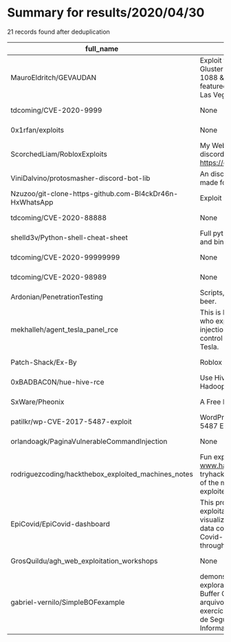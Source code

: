 
# Summary for results/2020/04/30
    
21 records found after deduplication

| full_name | description | html_url | matched_list | matched_count | pushed_at | size | stargazers_count | language | forks_count |
|---------------------------------------------------------|--------------------------------------------------------------------------------------------------------------------------------------------------------------|----------------------------------------------------------------------------|-----------------------------------------|-----------------|---------------------------|--------|--------------------|------------|---------------|
| MauroEldritch/GEVAUDAN | Exploit for Red Hat / GlusterFS CVE-2018-1088 & CVE-2018-1112, featured @ DEFCON 26, Las Vegas! | https://github.com/MauroEldritch/GEVAUDAN | ['exploit'] | 1 | 2020-04-30 20:18:17+00:00 | 207 | 5 | Ruby | 3 |
| tdcoming/CVE-2020-9999 | None | https://github.com/tdcoming/CVE-2020-9999 | ['cve-2'] | 1 | 2020-04-30 07:40:16+00:00 | 0 | 1 | | 0 |
| 0x1rfan/exploits | None | https://github.com/0x1rfan/exploits | ['exploit'] | 1 | 2020-04-30 18:26:03+00:00 | 0 | 0 | | 0 |
| ScorchedLiam/RobloxExploits | My Website is in my discord : https://discord.gg/zkzehA8 | https://github.com/ScorchedLiam/RobloxExploits | ['exploit'] | 1 | 2020-04-30 18:00:45+00:00 | 0 | 0 | | 0 |
| ViniDalvino/protosmasher-discord-bot-lib | An discord bot library made for roblox exploits | https://github.com/ViniDalvino/protosmasher-discord-bot-lib | ['exploit'] | 1 | 2020-04-30 17:06:42+00:00 | 12 | 0 | Lua | 0 |
| Nzuzoo/git-clone-https-github.com-Bl4ckDr46n-HxWhatsApp | Exploit whatsapp | https://github.com/Nzuzoo/git-clone-https-github.com-Bl4ckDr46n-HxWhatsApp | ['exploit'] | 1 | 2020-04-30 17:00:28+00:00 | 0 | 0 | | 0 |
| tdcoming/CVE-2020-88888 | None | https://github.com/tdcoming/CVE-2020-88888 | ['cve-2'] | 1 | 2020-04-30 15:12:04+00:00 | 0 | 0 | | 0 |
| shelld3v/Python-shell-cheat-sheet | Full python reverse shell and bind shell payloads | https://github.com/shelld3v/Python-shell-cheat-sheet | ['exploit'] | 1 | 2020-04-30 15:06:44+00:00 | 1 | 1 | | 2 |
| tdcoming/CVE-2020-99999999 | None | https://github.com/tdcoming/CVE-2020-99999999 | ['cve-2'] | 1 | 2020-04-30 10:29:09+00:00 | 0 | 0 | | 0 |
| tdcoming/CVE-2020-98989 | None | https://github.com/tdcoming/CVE-2020-98989 | ['cve-2'] | 1 | 2020-04-30 08:03:38+00:00 | 0 | 0 | | 0 |
| Ardonian/PenetrationTesting | Scripts, exploits, coffee, beer. | https://github.com/Ardonian/PenetrationTesting | ['exploit'] | 1 | 2020-04-30 03:08:04+00:00 | 0 | 0 | | 0 |
| mekhalleh/agent_tesla_panel_rce | This is Metasploit module who exploit the command injection vulnerability in control center of the agent Tesla. | https://github.com/mekhalleh/agent_tesla_panel_rce | ['command injection', 'exploit', 'rce'] | 3 | 2020-04-30 16:45:45+00:00 | 33264 | 2 | Ruby | 1 |
| Patch-Shack/Ex-By | Roblox Anti Exploit Bypass | https://github.com/Patch-Shack/Ex-By | ['exploit'] | 1 | 2020-04-30 00:51:50+00:00 | 0 | 0 | | 0 |
| 0xBADBAC0N/hue-hive-rce | Use Hive to hijack a Hadoop cluster+ | https://github.com/0xBADBAC0N/hue-hive-rce | ['rce'] | 1 | 2020-04-30 07:43:54+00:00 | 81 | 0 | | 0 |
| SxWare/Pheonix | A Free Roblox Exploit | https://github.com/SxWare/Pheonix | ['exploit'] | 1 | 2020-04-30 08:55:02+00:00 | 1867 | 1 | | 0 |
| patilkr/wp-CVE-2017-5487-exploit | WordPress CVE-2017-5487 Exploit in Python | https://github.com/patilkr/wp-CVE-2017-5487-exploit | ['cve-2', 'exploit'] | 2 | 2020-04-30 08:16:06+00:00 | 20 | 0 | Python | 0 |
| orlandoagk/PaginaVulnerableCommandInjection | None | https://github.com/orlandoagk/PaginaVulnerableCommandInjection | ['command injection'] | 1 | 2020-04-30 04:30:16+00:00 | 360 | 0 | Python | 0 |
| rodriguezcoding/hackthebox_exploited_machines_notes | Fun exploitation games on www.hackthebox.eu and tryhackme.com my notes of the machines I have exploited | https://github.com/rodriguezcoding/hackthebox_exploited_machines_notes | ['exploit'] | 1 | 2020-04-30 20:18:04+00:00 | 6119 | 0 | | 0 |
| EpiCovid/EpiCovid-dashboard | This project consists of the exploitation and visualization in real time of data concerning the Covid-19 pandemic throughout the world. | https://github.com/EpiCovid/EpiCovid-dashboard | ['exploit'] | 1 | 2020-04-30 16:11:09+00:00 | 316 | 0 | Vue | 0 |
| GrosQuildu/agh_web_exploitation_workshops | None | https://github.com/GrosQuildu/agh_web_exploitation_workshops | ['exploit'] | 1 | 2020-04-30 18:07:58+00:00 | 56465 | 9 | Python | 2 |
| gabriel-vernilo/SimpleBOFexample | demonstração de exploração simples de um Buffer Over Flow. O arquivo .c foi criado como exercício do meu Professor de Segurança da Informação : Rafael Sousa | https://github.com/gabriel-vernilo/SimpleBOFexample | ['exploit'] | 1 | 2020-04-30 21:42:47+00:00 | 6 | 0 | C | 0 |
